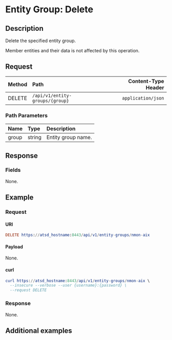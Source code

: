 # Entity Group: Delete

## Description

Delete the specified entity group.

Member entities and their data is not affected by this operation.

## Request

| **Method** | **Path** | **Content-Type Header**|
|:---|:---|---:|
| DELETE | `/api/v1/entity-groups/{group}` | `application/json` |

### Path Parameters

|**Name**|**Type**|**Description**|
|:---|:---|:---|
| group |string|Entity group name.|

## Response

### Fields

None.

## Example

### Request

#### URI

```elm
DELETE https://atsd_hostname:8443/api/v1/entity-groups/nmon-aix
```

#### Payload

None.

#### curl

```elm
curl https://atsd_hostname:8443/api/v1/entity-groups/nmon-aix \
  --insecure --verbose --user {username}:{password} \
  --request DELETE
```

### Response

None.

## Additional examples




